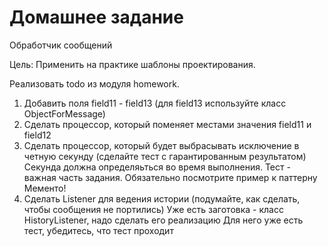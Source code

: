 # Домашнее задание
Обработчик сообщений

Цель: Применить на практике шаблоны проектирования.

Реализовать todo из модуля homework.
1. Добавить поля field11 - field13 (для field13 используйте класс ObjectForMessage)
2. Сделать процессор, который поменяет местами значения field11 и field12
3. Сделать процессор, который будет выбрасывать исключение в четную секунду (сделайте тест с гарантированным результатом)
   Секунда должна определяьться во время выполнения.
   Тест - важная часть задания.
   Обязательно посмотрите пример к паттерну Мементо!
4. Сделать Listener для ведения истории (подумайте, как сделать, чтобы сообщения не портились)
Уже есть заготовка - класс HistoryListener, надо сделать его реализацию
Для него уже есть тест, убедитесь, что тест проходит